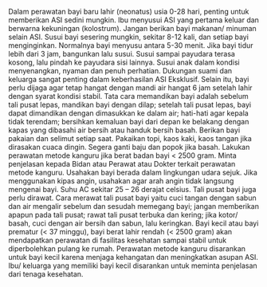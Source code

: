 Dalam perawatan bayi baru lahir (neonatus) usia 0-28 hari, penting untuk memberikan ASI sedini mungkin. Ibu menyusui ASI yang pertama keluar dan berwarna kekuningan (kolostrum). Jangan berikan bayi makanan/ minuman selain ASI. Susui bayi sesering mungkin, sekitar 8-12 kali, dan setiap bayi menginginkan. Normalnya bayi menyusu antara 5-30 menit. Jika bayi tidur lebih dari 3 jam, bangunkan lalu susui. Susui sampai payudara terasa kosong, lalu pindah ke payudara sisi lainnya. Susui anak dalam kondisi menyenangkan, nyaman dan penuh perhatian. Dukungan suami dan keluarga sangat penting dalam keberhasilan ASI Eksklusif. Selain itu, bayi perlu dijaga agar tetap hangat dengan mandi air hangat 6 jam setelah lahir dengan syarat kondisi stabil. Tata cara memandikan bayi adalah sebelum tali pusat lepas, mandikan bayi dengan dilap; setelah tali pusat lepas, bayi dapat dimandikan dengan dimasukkan ke dalam air; hati-hati agar kepala tidak terendam; bersihkan kemaluan bayi dari depan ke belakang dengan kapas yang dibasahi air bersih atau handuk bersih basah. Berikan bayi pakaian dan selimut setiap saat. Pakaikan topi, kaos kaki, kaos tangan jika dirasakan cuaca dingin. Segera ganti baju dan popok jika basah. Lakukan perawatan metode kanguru jika berat badan bayi < 2500 gram. Minta penjelasan kepada Bidan atau Perawat atau Dokter terkait perawatan metode kanguru. Usahakan bayi berada dalam lingkungan udara sejuk. Jika menggunakan kipas angin, usahakan agar arah angin tidak langsung mengenai bayi. Suhu AC sekitar 25 – 26 derajat celsius. Tali pusat bayi juga perlu dirawat. Cara merawat tali pusat bayi yaitu cuci tangan dengan sabun dan air mengalir sebelum dan sesudah memegang bayi; jangan memberikan apapun pada tali pusat; rawat tali pusat terbuka dan kering; jika kotor/ basah, cuci dengan air bersih dan sabun, lalu keringkan. Bayi kecil atau bayi prematur (< 37 minggu), bayi berat lahir rendah (< 2500 gram) akan mendapatkan perawatan di fasilitas kesehatan sampai stabil untuk diperbolehkan pulang ke rumah. Perawatan metode kanguru disarankan untuk bayi kecil karena menjaga kehangatan dan meningkatkan asupan ASI. Ibu/ keluarga yang memiliki bayi kecil disarankan untuk meminta penjelasan dari tenaga kesehatan.